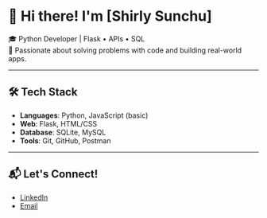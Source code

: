 # 👋 Hi there! I'm [Shirly Sunchu]

🎓 Python Developer | Flask • APIs • SQL  
🚀 Passionate about solving problems with code and building real-world apps.  

---

## 🛠️ Tech Stack
- **Languages**: Python, JavaScript (basic)
- **Web**: Flask, HTML/CSS
- **Database**: SQLite, MySQL
- **Tools**: Git, GitHub, Postman

---

## 📬 Let's Connect!
- [LinkedIn](http://www.linkedin.com/in/shirly-sunchu-94509a307)
- [Email](mailto:shirlysunchu0@gmail.com)

